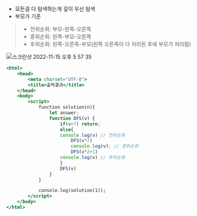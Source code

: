 - 모든걸 다 탐색하는게 깊이 우선 탐색
- 부모가 기준
> - 전위순회: 부모-왼쪽-오른쪽
> - 중위순회: 왼쪽-부모-오른쪽
> - 후위순회: 왼쪽-오른족-부모(왼쪽 오른족이 다 처리된 후에 부모가 처리됨)

![스크린샷 2022-11-15 오후 5 57 35](https://user-images.githubusercontent.com/80194405/201875228-f15be507-ef38-4146-b7a1-83882d955e71.jpg)
```jsx
<html>
    <head>
        <meta charset="UTF-8">
        <title>출력결과</title>
    </head>
    <body>
        <script>
            function solution(n){
                let answer;
                function DFS(v) {
                    if(v>7) return;
                    else{
                    console.log(v) // 전위순회
                        DFS(v*2)
                        console.log(v); // 중위순회
                        DFS(v*2+1)
                    console.log(v) // 후위순회
                    }
                    DFS(v)
                }
            }

            console.log(solution(1));
        </script>
    </body>
</html>
```
